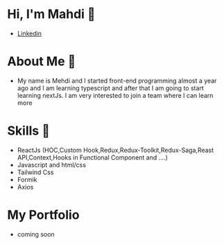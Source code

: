 # Hi, I'm Mahdi 👋
- [Linkedin](https://www.linkedin.com/in/mahdibashirione/)

# About Me 🧐
- My name is Mehdi and I started front-end programming almost a year ago and I am learning typescript and after that I am going to start 
  learning nextJs.
  I am very interested to join a team where I can learn more

# Skills 💪
- ReactJs (HOC,Custom Hook,Redux,Redux-Toolkit,Redux-Saga,Reast API,Context,Hooks in Functional Component and ....)
- Javascript and html/css
- Tailwind Css
- Formik
- Axios

# My Portfolio
  - coming soon
    

